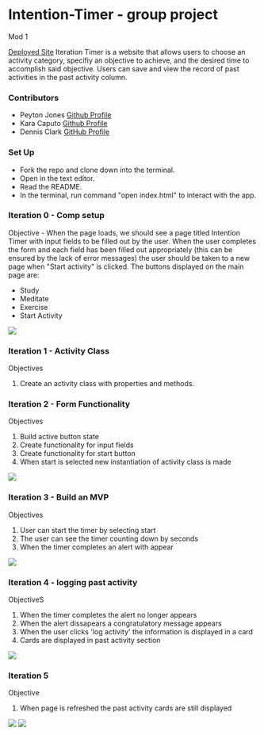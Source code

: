 # Intention-Timer - group project
Mod 1

[Deployed Site](https://peytonjo.github.io/intention-timer/)
Iteration Timer is a website that allows users to choose an activity category, specifiy an objective to achieve, and the desired time to accomplish said objective. Users can save and view the record of past activities in the past activity column.  

### Contributors
* Peyton Jones [Github Profile](https://github.com/Peytonjo)
* Kara Caputo [Github Profile](https://github.com/kncaputo)
* Dennis Clark [GitHub Profile](https://github.com/DennClark)

### Set Up
* Fork the repo and clone down into the terminal.
* Open in the text editor.
* Read the README.
* In the terminal, run command "open index.html" to interact with the app.

### Iteration 0 - Comp setup
Objective - When the page loads, we should see a page titled Intention Timer with input fields to be filled out by the user.
When the user completes the form and each field has been filled out appropriately (this can be ensured by the lack of error messages) the user should be taken to a new page when "Start activity" is clicked.
The buttons displayed on the main page are:

* Study
* Meditate
* Exercise
* Start Activity

![](https://media.giphy.com/media/XOpMX19S5BgFuLAyd1/giphy.gif)


### Iteration 1 - Activity Class
Objectives
1. Create an activity class with properties and methods.

### Iteration 2 - Form Functionality
Objectives
1. Build active button state
2. Create functionality for input fields
3. Create functionality for start button
4. When start is selected new instantiation of activity class is made

![](https://media.giphy.com/media/GIdZEdeHVY1vr660G6/giphy.gif)


### Iteration 3 - Build an MVP
Objectives
1. User can start the timer by selecting start
2. The user can see the timer counting down by seconds
3. When the timer completes an alert with appear 

![](https://media.giphy.com/media/tL4nH6uMQGJb7PQ7YC/giphy.gif)

### Iteration 4 - logging past activity
ObjectiveS
1. When the timer completes the alert no longer appears 
2. When the alert dissapears a congratulatory message appears 
3. When the user clicks 'log activity' the information is displayed in a card 
4. Cards are displayed in past activity section

![](https://media.giphy.com/media/SsqkaWGpaGUq7wcFqo/giphy.gif)

### Iteration 5
Objective
1. When page is refreshed the past activity cards are still displayed

![](https://media.giphy.com/media/7aJA1VyitEhf6ZQEqH/giphy.gif)
![](https://media.giphy.com/media/YeYpy3GVqwukjhM4rm/giphy.gif)

















